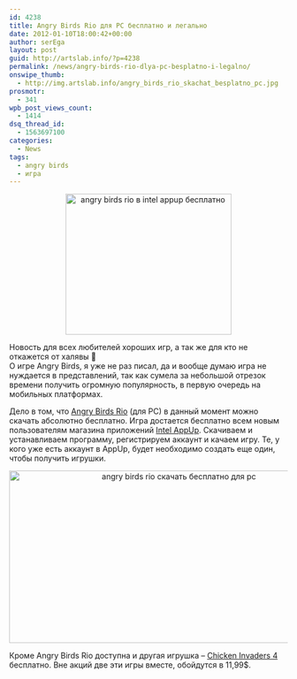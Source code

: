 ```yaml
---
id: 4238
title: Angry Birds Rio для PC бесплатно и легально
date: 2012-01-10T18:00:42+00:00
author: serEga
layout: post
guid: http://artslab.info/?p=4238
permalink: /news/angry-birds-rio-dlya-pc-besplatno-i-legalno/
onswipe_thumb:
  - http://img.artslab.info/angry_birds_rio_skachat_besplatno_pc.jpg
prosmotr:
  - 341
wpb_post_views_count:
  - 1414
dsq_thread_id:
  - 1563697100
categories:
  - News
tags:
  - angry birds
  - игра
---
```

<center>
  <a href="http://img.artslab.info/intll_appup_c.jpg"><img src="http://img.artslab.info/intll_appup_c-300x255.jpg" alt="angry birds rio в intel appup бесплатно" title="intel_appup" width="300" height="255" class="alignnone size-medium wp-image-4240" srcset="http://img.artslab.info/intll_appup_c-300x255.jpg 300w, http://img.artslab.info/intll_appup_c.jpg 368w" sizes="(max-width: 300px) 100vw, 300px" /></a>
</center>

Новость для всех любителей хороших игр, а так же для кто не откажется от халявы 🙂   
О игре Angry Birds, я уже не раз писал, да и вообще думаю игра не нуждается в представлений, так как сумела за небольшой отрезок времени получить огромную популярность, в первую очередь на мобильных платформах.
  
Дело в том, что [Angry Birds Rio](http://www.appup.com/app-details/Angry-Birds-Rio) (для PC) в данный момент можно скачать абсолютно бесплатно. Игра достается бесплатно всем новым пользователям магазина приложений <a href="http://www.appup.com/index" target="_blank">Intel AppUp</a>. Скачиваем и устанавливаем программу, регистрируем аккаунт и качаем игру. Те, у кого уже есть аккаунт в AppUp, будет необходимо создать еще один, чтобы получить игрушки.

<center>
  <a href="http://img.artslab.info/angry_birds_rio_skachat_besplatno_pc.jpg"><img src="http://img.artslab.info/angry_birds_rio_skachat_besplatno_pc.jpg" alt="angry birds rio скачать бесплатно для pc" title="angry_birds_rio_skachat_besplatno_pc" width="598" height="312" class="aligncenter size-full wp-image-4242" /></a>
</center>

Кроме Angry Birds Rio доступна и другая игрушка &#8211; [Chicken Invaders 4](http://www.appup.com/app-details/Chicken-Invaders-4-Xmas) бесплатно. Вне акций две эти игры вместе, обойдутся в 11,99$.